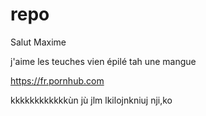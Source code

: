 # repo

Salut Maxime

j'aime les teuches vien épilé tah une mangue

https://fr.pornhub.com

 kkkkkkkkkkkkùn jù jlm lkilojnkniuj nji,ko


 